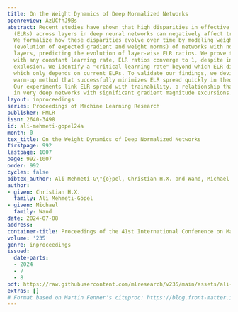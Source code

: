 ```yaml
---
title: On the Weight Dynamics of Deep Normalized Networks
openreview: AzUCfhJ9Bs
abstract: Recent studies have shown that high disparities in effective learning rates
  (ELRs) across layers in deep neural networks can negatively affect trainability.
  We formalize how these disparities evolve over time by modeling weight dynamics
  (evolution of expected gradient and weight norms) of networks with normalization
  layers, predicting the evolution of layer-wise ELR ratios. We prove that when training
  with any constant learning rate, ELR ratios converge to 1, despite initial gradient
  explosion. We identify a "critical learning rate" beyond which ELR disparities widen,
  which only depends on current ELRs. To validate our findings, we devise a hyper-parameter-free
  warm-up method that successfully minimizes ELR spread quickly in theory and practice.
  Our experiments link ELR spread with trainability, a relationship that is most evident
  in very deep networks with significant gradient magnitude excursions.
layout: inproceedings
series: Proceedings of Machine Learning Research
publisher: PMLR
issn: 2640-3498
id: ali-mehmeti-gopel24a
month: 0
tex_title: On the Weight Dynamics of Deep Normalized Networks
firstpage: 992
lastpage: 1007
page: 992-1007
order: 992
cycles: false
bibtex_author: Ali Mehmeti-G\"{o}pel, Christian H.X. and Wand, Michael
author:
- given: Christian H.X.
  family: Ali Mehmeti-Göpel
- given: Michael
  family: Wand
date: 2024-07-08
address:
container-title: Proceedings of the 41st International Conference on Machine Learning
volume: '235'
genre: inproceedings
issued:
  date-parts:
  - 2024
  - 7
  - 8
pdf: https://raw.githubusercontent.com/mlresearch/v235/main/assets/ali-mehmeti-gopel24a/ali-mehmeti-gopel24a.pdf
extras: []
# Format based on Martin Fenner's citeproc: https://blog.front-matter.io/posts/citeproc-yaml-for-bibliographies/
---
```

